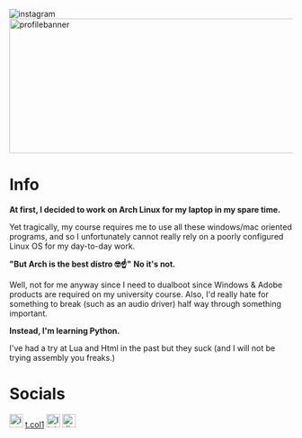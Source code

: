 ![instagram](https://github.com/user-attachments/assets/8be1f227-c237-4e1c-b544-a21e68060d2b)
<img width="1700" height="240" alt="profilebanner" src="https://github.com/user-attachments/assets/4f62a31a-2036-4759-bd5c-474bed73d653" />

# Info

**At first, I decided to work on Arch Linux for my laptop in my spare time.**

Yet tragically, my course requires me to use all these windows/mac oriented programs, and so I unfortunately cannot really rely on a poorly configured Linux OS for my day-to-day work.

**"But Arch is the best distro 🤓☝️"**
**No it's not.**

Well, not for me anyway since I need to dualboot since Windows & Adobe products are required on my university course. Also, I'd really hate for something to break (such as an audio driver) half way through something important.

**Instead, I'm learning Python.**

I've had a try at Lua and Html in the past but they suck (and I will not be trying assembly you freaks.)

# Socials


<img width="24" height="24" alt="instagram" src="https://github.com/user-attachments/assets/34321acc-f636-4dcf-9649-2b077182dba3" /> [t.col1]([url](https://www.instagram.com/t.col1/)) 
<img width="24" height="24" alt="linkedin" src="https://github.com/user-attachments/assets/ec924b9a-b03b-4e2b-80b8-94dfb8b17ce2" /> 
<img width="24" height="24" alt="discord" src="https://github.com/user-attachments/assets/5c0a8c28-582f-4b58-84ab-fff4c8ba9590" />








<!--
**JohnSilentHill/johnsilenthill** is a ✨ _special_ ✨ repository because its `README.md` (this file) appears on your GitHub profile.

Here are some ideas to get you started:

- 🔭 I’m currently working on ...
- 🌱 I’m currently learning ...
- 👯 I’m looking to collaborate on ...
- 🤔 I’m looking for help with ...
- 💬 Ask me about ...
- 📫 How to reach me: ...
- 😄 Pronouns: ...
- ⚡ Fun fact: ...
-->
